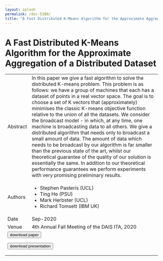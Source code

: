 ```yaml
---
layout: splash
permalink: /doc-5389/
title: "A Fast Distributed K-Means Algorithm for the Approximate Aggregation of a Distributed Dataset"
---
```


# A Fast Distributed K-Means Algorithm for the Approximate Aggregation of a Distributed Dataset

<table>
    <tbody>
    <tr>
        <td>Abstract</td>
        <td>In this paper we give a fast algorithm to solve the distributed K-means problem. This problem is as follows: we have a group of machines that each has a dataset of points in a real vector space. The goal is to choose a set of K vectors that (approximately) minimises the classic K-means objective function relative to the union of all the datasets. We consider the broadcast model - in which, at any time, one machine is broadcasting data to all others. We give a distributed algorithm that needs only to broadcast a small amount of data. The amount of data which needs to be broadcast by our algorithm is far smaller than the previous state of the art, whilst our theoretical guarantee of the quality of our solution is essentially the same. In addition to our theoretical performance guarantees we perform experiments with very promising preliminary results.</td>
    </tr>
    <tr>
        <td>Authors</td>
        <td>
            <ul>
                <li>Stephen Pasteris (UCL)</li>
                <li>Ting He (PSU)</li>
                <li>Mark Herbster (UCL)</li>
                <li>Richard Tomsett (IBM UK)</li>
            </ul>
        </td>
    </tr>
    <tr>
        <td>Date</td>
        <td>Sep-2020</td>
    </tr>
    <tr>
        <td>Venue</td>
        <td>4th Annual Fall Meeting of the DAIS ITA, 2020</td>
    </tr>
        <tr>
            <td colspan="2">
                <form method="get" action="https://ibm.box.com/v/doc-5389-paper">
                    <button type="submit">download paper</button>
                </form>
                <form method="get" action="https://ibm.box.com/v/doc-5389-slides">
                    <button type="submit">download presentation</button>
                </form>
            </td>
        </tr>
    </tbody>
</table>
